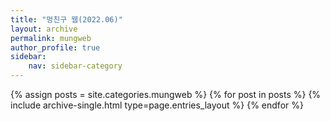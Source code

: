 ```yaml
---
title: "멍친구 웹(2022.06)"
layout: archive
permalink: mungweb
author_profile: true
sidebar:
    nav: sidebar-category
---
```


{% assign posts = site.categories.mungweb %}
{% for post in posts %} {% include archive-single.html type=page.entries_layout %} {% endfor %}

